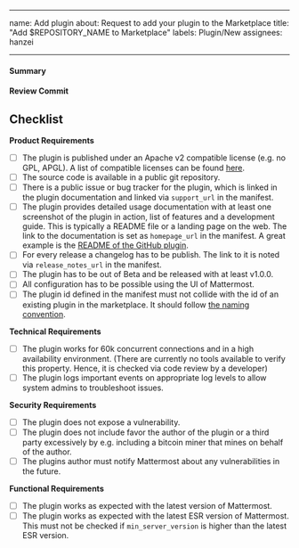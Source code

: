 ---
name: Add plugin
about: Request to add your plugin to the Marketplace
title: "Add $REPOSITORY_NAME to Marketplace"
labels: Plugin/New
assignees: hanzei

  ---
  <!--
  Thank you very for submitting your Plugin! It will go trough a review process to make sure it follow the quality standard  of the Marketplace. This process might take a couple of weeks bepending on how many changes are needed.
  Read https://developers.mattermost.com/extend/plugins/community-plugin-marketplace/ before submitting your plugin.
  -->

  #### Summary
  <!--
  A brief description what your plugin does.
  -->

  #### Review Commit
  <!--
  Please link the commit that should be used for review here
  -->

  ## Checklist
  <!--
  Please go trough this checklist and confirm every item. If your plugin doesn't fulfil every item, leave a comment explaining why and if you will fix this.
  -->

  **Product Requirements**

  - [ ] The plugin is published under an Apache v2 compatible license (e.g. no GPL, APGL). A list of compatible licenses can be found [here](https://apache.org/legal/resolved.html#category-a).
  - [ ] The source code is available in a public git repository.
  - [ ] There is a public issue or bug tracker for the plugin, which is linked in the plugin documentation and linked via `support_url` in the manifest.
  - [ ] The plugin provides detailed usage documentation with at least one screenshot of the plugin in action, list of features and a development guide. This is typically a README file or a landing page on the web. The link to the documentation is set as `homepage_url` in the manifest. A great example is the [README of the GitHub plugin](https://github.com/mattermost/mattermost-plugin-github/blob/master/README.md).
  - [ ] For every release a changelog has to be publish. The link to it is noted via `release_notes_url` in the manifest.
  - [ ] The plugin has to be out of Beta and be released with at least v1.0.0.
  - [ ] All configuration has to be possible using the UI of Mattermost.
  - [ ] The plugin id defined in the manifest must not collide with the id of an existing plugin in the marketplace. It should follow [the naming convention](https://developers.mattermost.com/extend/plugins/manifest-reference/#id).

  **Technical Requirements**

  - [ ] The plugin works for 60k concurrent connections and in a high availability environment. (There are currently no tools available to verify this property. Hence, it is checked via code review by a developer)
  - [ ] The plugin logs important events on appropriate log levels to allow system admins to troubleshoot issues.

  **Security Requirements**

  - [ ] The plugin does not expose a vulnerability.
  - [ ] The plugin does not include favor the author of the plugin or a third party excessively by e.g. including a bitcoin miner that mines on behalf of the author.
  - [ ] The plugins author must notify Mattermost about any vulnerabilities in the future.

  **Functional Requirements**

  - [ ] The plugin works as expected with the latest version of Mattermost.
  - [ ] The plugin works as expected with the latest ESR version of Mattermost. This must not be checked if `min_server_version` is higher than the latest ESR version.
